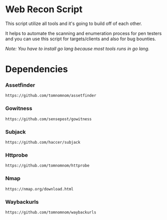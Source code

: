 # Web Recon Script

This script utilize all tools and it's going to build off of each other. 

It helps to automate the scanning and enumeration process for pen testers and you can use this script for targets/clients and also for bug bounties.

*Note: You have to install go lang because most tools runs in go lang.*

# Dependencies

### Assetfinder 
``` https://github.com/tomnomnom/assetfinder ```
### Gowitness
``` https://github.com/sensepost/gowitness ```
### Subjack
``` https://github.com/haccer/subjack ```
### Httprobe
``` https://github.com/tomnomnom/httprobe ```
### Nmap
``` https://nmap.org/download.html ```
### Waybackurls
``` https://github.com/tomnomnom/waybackurls ```

